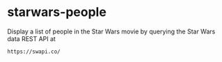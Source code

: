 # starwars-people
Display a list of people in the Star Wars movie by querying the Star Wars data REST API at

    https://swapi.co/
    